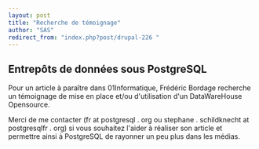 ```yaml
---
layout: post
title: "Recherche de témoignage"
author: "SAS"
redirect_from: "index.php?post/drupal-226 "
---
```




<h2>Entrepôts de données sous PostgreSQL</h2>

<p>

Pour un article à paraître dans 01Informatique, Frédéric Bordage recherche un témoignage de mise en place et/ou d'utilisation d'un DataWareHouse Opensource.</p>

<p>

Merci de me contacter (fr at postgresql . org ou stephane . schildknecht at postgresqlfr . org) si vous souhaitez l'aider à réaliser son article et permettre ainsi à PostgreSQL de rayonner un peu plus dans les médias.</p>